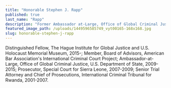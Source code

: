 ```yaml
---
title: "Honorable Stephen J. Rapp"
published: true
last_name: "Rapp"
description: "Former Ambassador at-Large, Office of Global Criminal Justice, U.S. Department of State"
featured_image_path: /uploads/1449596585749_vyt00165-168x168.jpg
slug: honorable-stephen-j-rapp
---
```


Distinguished Fellow, The Hague Institute for Global Justice and U.S. Holocaust Memorial Museum, 2015-; Member, Board of Advisors, American Bar Association's International Criminal Court Project; Ambassador-at-Large, Office of Global Criminal Justice, U.S. Department of State, 2009-2015; Prosecutor, Special Court for Sierra Leone, 2007-2009; Senior Trial Attorney and Chief of Prosecutions, International Criminal Tribunal for Rwanda, 2001-2007.

